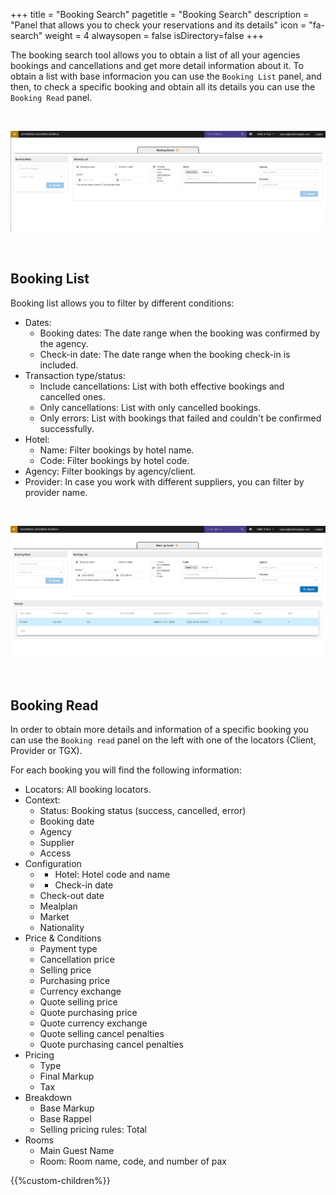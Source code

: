 +++
title = "Booking Search"
pagetitle = "Booking Search"
description = "Panel that allows you to check your reservations and its details"
icon = "fa-search"
weight = 4
alwaysopen = false
isDirectory=false
+++

The booking search tool allows you to obtain a list of all your agencies bookings and cancellations and get more detail information about it. To obtain a list with base informacion you can use the `Booking List` panel, and then, to check a specific booking and obtain all its details you can use the `Booking Read` panel.

</br>

![Distribution Booking Search tool](./../../images/web/distribution_web_bookingsearch.jpg "Distribution Booking Search tool")

</br>

## Booking List

Booking list allows you to filter by different conditions:

* Dates:
    * Booking dates: The date range when the booking was confirmed by the agency.
    * Check-in date: The date range when the booking check-in is included. 
* Transaction type/status:
    * Include cancellations: List with both effective bookings and cancelled ones. 
    * Only cancellations: List with only cancelled bookings.
    * Only errors: List with bookings that failed and couldn't be confirmed successfully.
* Hotel:
    * Name: Filter bookings by hotel name.
    * Code: Filter bookings by hotel code.
* Agency: Filter bookings by agency/client.
* Provider: In case you work with different suppliers, you can filter by provider name.

</br>

![Distribution Booking Search tool example](./../../images/web/distribution_web_bookingsearch_ex.jpg "Distribution Booking Search tool example")

</br>


## Booking Read

In order to obtain more details and information of a specific booking you can use the `Booking read` panel on the left with one of the locators (Client, Provider or TGX).

For each booking you will find the following information:

* Locators: All booking locators.
* Context: 
    * Status: Booking status (success, cancelled, error)
    * Booking date
    * Agency 
    * Supplier
    * Access
* Configuration
    * * Hotel: Hotel code and name
    * * Check-in date
    * Check-out date
    * Mealplan
    * Market
    * Nationality
* Price & Conditions
    * Payment type
    * Cancellation price
    * Selling price
    * Purchasing price
    * Currency exchange
    * Quote selling price
    * Quote purchasing price
    * Quote currency exchange
    * Quote selling cancel penalties
    * Quote purchasing cancel penalties
* Pricing
    * Type
    * Final Markup
    * Tax
* Breakdown
    * Base Markup
    * Base Rappel
    * Selling pricing rules: Total
* Rooms
    * Main Guest Name
    * Room: Room name, code, and number of pax

{{%custom-children%}}
